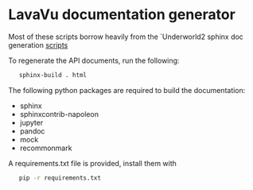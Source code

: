 # LavaVu documentation generator

Most of these scripts borrow heavily from the `Underworld2 sphinx doc generation [scripts](https://github.com/underworldcode/underworld2/tree/master/docs/development/docs_generator)

To regenerate the API documents, run the following:

```bash
   sphinx-build . html 
```

The following python packages are required to build the documentation:

* sphinx
* sphinxcontrib-napoleon
* jupyter
* pandoc
* mock
* recommonmark

A requirements.txt file is provided, install them with

```bash
   pip -r requirements.txt
```
